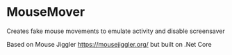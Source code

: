 # MouseMover

Creates fake mouse movements to emulate activity and disable screensaver

Based on Mouse Jiggler https://mousejiggler.org/ but built on .Net Core



